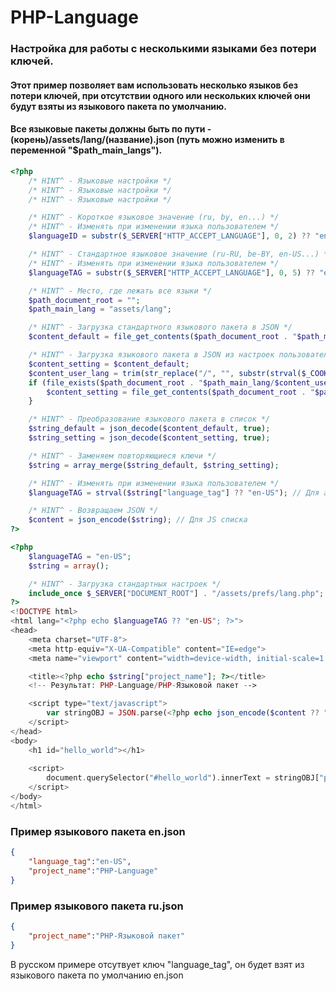 # PHP-Language

### Настройка для работы с несколькими языками без потери ключей.
#### Этот пример позволяет вам использовать несколько языков без потери ключей, при отсутствии одного или нескольких ключей они будут взяты из языкового пакета по умолчанию.
#### Все языковые пакеты должны быть по пути - (корень)/assets/lang/(название).json (путь можно изменить в переменной "$path_main_langs").

```php
<?php
    /* HINT^ - Языковые настройки */
    /* HINT^ - Языковые настройки */
    /* HINT^ - Языковые настройки */

    /* HINT^ - Короткое языковое значение (ru, by, en...) */
    /* HINT^ - Изменять при изменении языка пользователем */
    $languageID = substr($_SERVER["HTTP_ACCEPT_LANGUAGE"], 0, 2) ?? "en";

    /* HINT^ - Стандартное языковое значение (ru-RU, be-BY, en-US...) */
    /* HINT^ - Изменять при изменении языка пользователем */
    $languageTAG = substr($_SERVER["HTTP_ACCEPT_LANGUAGE"], 0, 5) ?? "en-US";

    /* HINT^ - Место, где лежать все языки */
    $path_document_root = "";
    $path_main_lang = "assets/lang";

    /* HINT^ - Загрузка стандартного языкового пакета в JSON */
    $content_default = file_get_contents($path_document_root . "$path_main_lang/en.json");

    /* HINT^ - Загрузка языкового пакета в JSON из настроек пользователя */
    $content_setting = $content_default;
    $content_user_lang = trim(str_replace("/", "", substr(strval($_COOKIE["lang"] ?? "en"), 0, 2)));
    if (file_exists($path_document_root . "$path_main_lang/$content_user_lang" . ".json")) {
        $content_setting = file_get_contents($path_document_root . "$path_main_lang/$content_user_lang" . ".json");
    }

    /* HINT^ - Преобразование языкового пакета в список */
    $string_default = json_decode($content_default, true);
    $string_setting = json_decode($content_setting, true);

    /* HINT^ - Заменяем повторяющиеся ключи */
    $string = array_merge($string_default, $string_setting);

    /* HINT^ - Изменять при изменении языка пользователем */
    $languageTAG = strval($string["language_tag"] ?? "en-US"); // Для атрибута lang=""

    /* HINT^ - Возвращаем JSON */
    $content = json_encode($string); // Для JS списка
?>
```


```php
<?php
    $languageTAG = "en-US";
    $string = array();

    /* HINT^ - Загрузка стандартных настроек */
    include_once $_SERVER["DOCUMENT_ROOT"] . "/assets/prefs/lang.php";
?>
<!DOCTYPE html>
<html lang="<?php echo $languageTAG ?? "en-US"; ?>">
<head>
    <meta charset="UTF-8">
    <meta http-equiv="X-UA-Compatible" content="IE=edge">
    <meta name="viewport" content="width=device-width, initial-scale=1.0">

    <title><?php echo $string["project_name"]; ?></title>
    <!-- Результат: PHP-Language/PHP-Языковой пакет -->

    <script type="text/javascript">
        var stringOBJ = JSON.parse(<?php echo json_encode($content ?? "{}"); ?>);
    </script>
</head>
<body>
    <h1 id="hello_world"></h1>
    
    <script>
        document.querySelector("#hello_world").innerText = stringOBJ["project_name"]; // Результат: PHP-Language/PHP-Языковой пакет
    </script>
</body>
</html>
```

### Пример языкового пакета en.json
```json
{
    "language_tag":"en-US",
    "project_name":"PHP-Language"
}
```

### Пример языкового пакета ru.json
```json
{
    "project_name":"PHP-Языковой пакет"
}
```
В русском примере отсутвует ключ "language_tag", он будет взят из языкового пакета по умолчанию en.json
